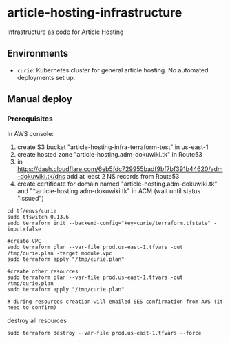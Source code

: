 # article-hosting-infrastructure
Infrastructure as code for Article Hosting

## Environments

- `curie`: Kubernetes cluster for general article hosting. No automated deployments set up.

## Manual deploy

### Prerequisites

In AWS console:
1. create S3 bucket "article-hosting-infra-terraform-test" in us-east-1
2. create hosted zone "article-hosting.adm-dokuwiki.tk" in Route53
3. in https://dash.cloudflare.com/6eb5fdc729955badf9bf7bf391b44620/adm-dokuwiki.tk/dns add at least 2 NS records from Route53
4. create certificate for domain named "article-hosting.adm-dokuwiki.tk" and "*.article-hosting.adm-dokuwiki.tk" in ACM (wait until status "issued")

```
cd tf/envs/curie
sudo tfswitch 0.13.6
sudo terraform init --backend-config="key=curie/terraform.tfstate" -input=false

#create VPC
sudo terraform plan --var-file prod.us-east-1.tfvars -out  /tmp/curie.plan -target module.vpc
sudo terraform apply "/tmp/curie.plan"

#create other resources
sudo terraform plan --var-file prod.us-east-1.tfvars -out /tmp/curie.plan
sudo terraform apply "/tmp/curie.plan"

# during resources creation will emailed SES confirmation from AWS (it need to confirm) 
```

destroy all resources
```
sudo terraform destroy --var-file prod.us-east-1.tfvars --force
```